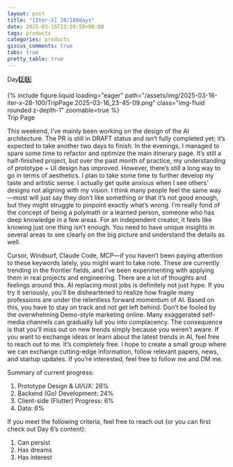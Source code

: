 ```yaml
---
layout: post
title: "[Iter-X] 28/100days"
date: 2025-03-16T23:59:59+08:00
tags: products
categories: products
giscus_comments: true
tabs: true
pretty_table: true
---
```


Day2️⃣8️⃣

<div class="row mt-3">
    <div class="col-sm mt-0 mb-0">
        {% include figure.liquid loading="eager" path="/assets/img/2025-03-16-iter-x-28-100/TripPage.2025-03-16_23-45-09.png" class="img-fluid rounded z-depth-1" zoomable=true %}
    </div>
</div>
<div class="caption mt-0">
    Trip Page
</div>

This weekend, I’ve mainly been working on the design of the AI architecture. The PR is still in DRAFT status and isn’t fully completed yet; it’s expected to take another two days to finish. In the evenings, I managed to spare some time to refactor and optimize the main itinerary page. It’s still a half-finished project, but over the past month of practice, my understanding of prototype + UI design has improved. However, there’s still a long way to go in terms of aesthetics. I plan to take some time to further develop my taste and artistic sense. I actually get quite anxious when I see others’ designs not aligning with my vision. I think many people feel the same way—most will just say they don’t like something or that it’s not good enough, but they might struggle to pinpoint exactly what’s wrong. I’m really fond of the concept of being a polymath or a learned person, someone who has deep knowledge in a few areas. For an independent creator, it feels like knowing just one thing isn’t enough. You need to have unique insights in several areas to see clearly on the big picture and understand the details as well.

Cursor, Windsurf, Claude Code, MCP—if you haven’t been paying attention to these keywords lately, you might want to take note. These are currently trending in the frontier fields, and I’ve been experimenting with applying them in real projects and engineering. There are a lot of thoughts and feelings around this. AI replacing most jobs is definitely not just hype. If you try it seriously, you’ll be disheartened to realize how fragile many professions are under the relentless forward momentum of AI. Based on this, you have to stay on track and not get left behind. Don’t be fooled by the overwhelming Demo-style marketing online. Many exaggerated self-media channels can gradually lull you into complacency. The consequence is that you’ll miss out on new trends simply because you weren’t aware. If you want to exchange ideas or learn about the latest trends in AI, feel free to reach out to me. It’s completely free. I hope to create a small group where we can exchange cutting-edge information, follow relevant papers, news, and startup updates. If you’re interested, feel free to follow me and DM me.

Summary of current progress:
1. Prototype Design & UI/UX: 26%
2. Backend (Go) Development: 24%
3. Client-side (Flutter) Progress: 6%
4. Data: 6%

If you meet the following criteria, feel free to reach out (or you can first check out Day 6’s content):
1. Can persist
2. Has dreams
3. Has interest
